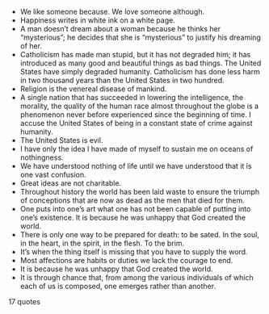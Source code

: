  - We like someone because. We love someone although.
 - Happiness writes in white ink on a white page.
 - A man doesn’t dream about a woman because he thinks her “mysterious”; he decides that she is “mysterious” to justify his dreaming of her.
 - Catholicism has made man stupid, but it has not degraded him; it has introduced as many good and beautiful things as bad things. The United States have simply degraded humanity. Catholicism has done less harm in two thousand years than the United States in two hundred.
 - Religion is the venereal disease of mankind.
 - A single nation that has succeeded in lowering the intelligence, the morality, the quality of the human race almost throughout the globe is a phenomenon never before experienced since the beginning of time. I accuse the United States of being in a constant state of crime against humanity.
 - The United States is evil.
 - I have only the idea I have made of myself to sustain me on oceans of nothingness.
 - We have understood nothing of life until we have understood that it is one vast confusion.
 - Great ideas are not charitable.
 - Throughout history the world has been laid waste to ensure the triumph of conceptions that are now as dead as the men that died for them.
 - One puts into one’s art what one has not been capable of putting into one’s existence. It is because he was unhappy that God created the world.
 - There is only one way to be prepared for death: to be sated. In the soul, in the heart, in the spirit, in the flesh. To the brim.
 - It’s when the thing itself is missing that you have to supply the word.
 - Most affections are habits or duties we lack the courage to end.
 - It is because he was unhappy that God created the world.
 - It is through chance that, from among the various individuals of which each of us is composed, one emerges rather than another.

17 quotes